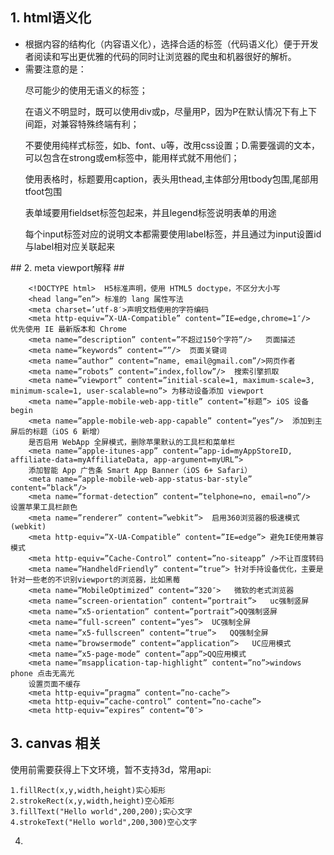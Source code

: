 ## 1. html语义化 ##
<ul>
<li>根据内容的结构化（内容语义化），选择合适的标签（代码语义化）便于开发者阅读和写出更优雅的代码的同时让浏览器的爬虫和机器很好的解析。
</li>
<li>
需要注意的是：
<p>尽可能少的使用无语义的标签；</p>
<p>在语义不明显时，既可以使用div或p，尽量用P，因为P在默认情况下有上下间距，对兼容特殊终端有利；</p>
<p>不要使用纯样式标签，如b、font、u等，改用css设置；D.需要强调的文本，可以包含在strong或em标签中，能用样式就不用他们；</p>
<p>使用表格时，标题要用caption，表头用thead,主体部分用tbody包围,尾部用tfoot包围</p>
<p>表单域要用fieldset标签包起来，并且legend标签说明表单的用途</p>
<p>每个input标签对应的说明文本都需要使用label标签，并且通过为input设置id与label相对应关联起来</p>
</li>
</ul>
## 2. meta viewport解释 ##

		<!DOCTYPE html>  H5标准声明，使用 HTML5 doctype，不区分大小写
		<head lang=”en”> 标准的 lang 属性写法
		<meta charset=’utf-8′>声明文档使用的字符编码
		<meta http-equiv=”X-UA-Compatible” content=”IE=edge,chrome=1″/>   优先使用 IE 最新版本和 Chrome
		<meta name=”description” content=”不超过150个字符”/>   页面描述
		<meta name=”keywords” content=””/>  页面关键词
		<meta name=”author” content=”name, email@gmail.com”/>网页作者
		<meta name=”robots” content=”index,follow”/>  搜索引擎抓取
		<meta name=”viewport” content=”initial-scale=1, maximum-scale=3, minimum-scale=1, user-scalable=no”> 为移动设备添加 viewport
		<meta name=”apple-mobile-web-app-title” content=”标题”> iOS 设备 begin
		<meta name=”apple-mobile-web-app-capable” content=”yes”/>  添加到主屏后的标题（iOS 6 新增）
		是否启用 WebApp 全屏模式，删除苹果默认的工具栏和菜单栏
		<meta name=”apple-itunes-app” content=”app-id=myAppStoreID, affiliate-data=myAffiliateData, app-argument=myURL”>
		添加智能 App 广告条 Smart App Banner（iOS 6+ Safari）
		<meta name=”apple-mobile-web-app-status-bar-style” content=”black”/>
		<meta name=”format-detection” content=”telphone=no, email=no”/>  设置苹果工具栏颜色
		<meta name=”renderer” content=”webkit”>  启用360浏览器的极速模式(webkit)
		<meta http-equiv=”X-UA-Compatible” content=”IE=edge”> 避免IE使用兼容模式
		<meta http-equiv=”Cache-Control” content=”no-siteapp” />不让百度转码
		<meta name=”HandheldFriendly” content=”true”> 针对手持设备优化，主要是针对一些老的不识别viewport的浏览器，比如黑莓
		<meta name=”MobileOptimized” content=”320″>   微软的老式浏览器
		<meta name=”screen-orientation” content=”portrait”>   uc强制竖屏
		<meta name=”x5-orientation” content=”portrait”>QQ强制竖屏
		<meta name=”full-screen” content=”yes”>  UC强制全屏
		<meta name=”x5-fullscreen” content=”true”>   QQ强制全屏
		<meta name=”browsermode” content=”application”>   UC应用模式
		<meta name=”x5-page-mode” content=”app”>QQ应用模式
		<meta name=”msapplication-tap-highlight” content=”no”>windows phone 点击无高光
		设置页面不缓存
		<meta http-equiv=”pragma” content=”no-cache”>
		<meta http-equiv=”cache-control” content=”no-cache”>
		<meta http-equiv=”expires” content=”0″>
## 3. canvas 相关 ##
使用前需要获得上下文环境，暂不支持3d，常用api:

    1.fillRect(x,y,width,height)实心矩形
    2.strokeRect(x,y,width,height)空心矩形
    3.fillText("Hello world",200,200);实心文字
    4.strokeText("Hello world",200,300)空心文字
4. 
